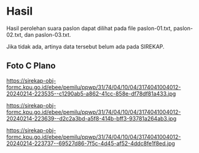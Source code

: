 # Hasil

Hasil perolehan suara paslon dapat dilihat pada file paslon-01.txt, paslon-02.txt, dan paslon-03.txt.

Jika tidak ada, artinya data tersebut belum ada pada SIREKAP.

## Foto C Plano

https://sirekap-obj-formc.kpu.go.id/ebee/pemilu/ppwp/31/74/04/10/04/3174041004012-20240214-223535--c1290ab5-a862-41cc-858e-df78df81a433.jpg

https://sirekap-obj-formc.kpu.go.id/ebee/pemilu/ppwp/31/74/04/10/04/3174041004012-20240214-223639--d2c2a3bd-a5f8-414b-bff3-93781a264ab3.jpg

https://sirekap-obj-formc.kpu.go.id/ebee/pemilu/ppwp/31/74/04/10/04/3174041004012-20240214-223737--69527d86-7f5c-4d45-af52-4ddc8fe1f8ed.jpg
